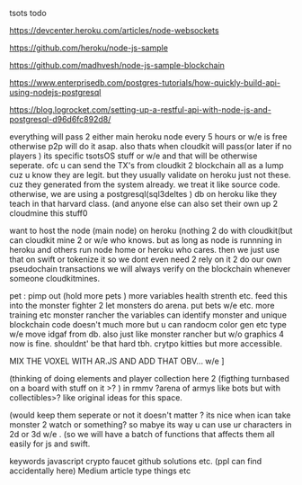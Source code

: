 tsots todo 

https://devcenter.heroku.com/articles/node-websockets

https://github.com/heroku/node-js-sample

https://github.com/madhvesh/node-js-sample-blockchain

https://www.enterprisedb.com/postgres-tutorials/how-quickly-build-api-using-nodejs-postgresql

https://blog.logrocket.com/setting-up-a-restful-api-with-node-js-and-postgresql-d96d6fc892d8/

everything will pass 2 either main heroku node every 5 hours or w/e is free otherwise p2p will do it asap. 
also thats when cloudkit will pass(or later if no players ) its specific tsotsOS stuff or w/e 
and that will be otherwise seperate. ofc u can send the TX's from cloudkit 2 blockchain all as a lump cuz u know they are legit. 
but they usually validate on heroku just not these. cuz they generated from the system already. we treat it like source code. 
otherwise, we are using a postgresql(sql3deltes ) db on heroku like they teach in that harvard class. (and anyone else can also set their own up 2 cloudmine this stuff0

want to host the node (main node) on heroku (nothing 2 do with cloudkit(but can cloudkit mine 2 or w/e who knows.
but as long as node is runnning in heroku and others run node home or heroku who cares. then we just use that on swift or tokenize it so
we dont even need 2 rely on it 2 do our own pseudochain transactions we will always verify on the blockchain whenever someone cloudkitmines.

pet : pimp out (hold more pets ) more variables health strenth etc. feed this into the monster fighter 2 let monsters do arena. put bets w/e etc. more training etc monster rancher the variables can identify monster and unique blockchain code
doesn't much more but u can randocm color gen etc type w/e move idgaf from db. also just like monster rancher but w/o graphics 4 now is fine. shouldnt' be that hard tbh. crytpo kitties but more accessible. 


MIX THE VOXEL WITH AR.JS AND ADD THAT OBV... w/e 
]


(thinking of doing elements and player collection here 2 (figthing turnbased on a board with stuff on it >? ) in rmmv ?arena of armys like bots but with collectibles>?
like original ideas for this space. 

(would keep them seperate or not it doesn't matter ? its nice when ican take monster 2 watch or something? 
so mabye its way u can use ur characters in 2d or 3d w/e . 
(so we will have a batch of functions that affects them all easily for js and swift. 


keywords javascript crypto faucet github solutions etc. (ppl can find accidentally here) 
Medium article type things etc





